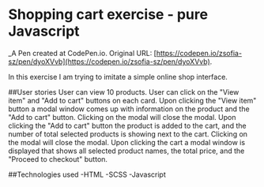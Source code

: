 # Shopping cart exercise - pure Javascript
 _A Pen created at CodePen.io. Original URL: [https://codepen.io/zsofia-sz/pen/dyoXVvb](https://codepen.io/zsofia-sz/pen/dyoXVvb).
 
 In this exercise I am trying to imitate a simple online shop interface. 
 
 ##User stories
 User can view 10 products. 
 User can click on the "View item" and "Add to cart" buttons on each card.
 Upon clicking the "View item" button a modal window comes up with information on the product and the "Add to cart" button. Clicking on the modal will close the modal.
 Upon clicking the "Add to cart" button the product is added to the cart, and the number of total selected products is showing next to the cart. Clicking on the modal will close the modal.
 Upon clicking the cart a modal window is displayed that shows all selected product names, the total price, and the "Proceed to checkout" button.
 
 ##Technologies used
 -HTML
 -SCSS
 -Javascript
 

 
